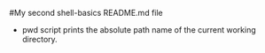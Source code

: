 #My second shell-basics README.md file
* pwd script prints the absolute path name of the current working directory.
